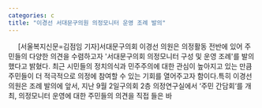 ```yaml
---
categories: c
title: "이경선 서대문구의원 의정모니터 운영 조례 발의"
---
```

&nbsp;&nbsp;&nbsp;&nbsp; [서울복지신문=김점임 기자]서대문구의회 이경선 의원은 의정활동 전반에 있어 주민들의 다양한 의견을 수렴하고자 &#39;서대문구의회 의정모니터 구성 및 운영 조례&#39;를 발의 했다고 밝혔다. 최근 시민들의 정치의식과 민주주의에 대한 관심이 높아지고 있는 만큼 주민들이 더 적극적으로 의정에 참여할 수 있는 기회를 열어주고자 함이다.특히 이경선 의원은 조례 발의에 앞서, 지난 9월 2일구의회 2층 의정연구실에서 ‘주민 간담회‘를 개최, 의정모니터 운영에 대한 주민들의 의견을 직접 들은 바 